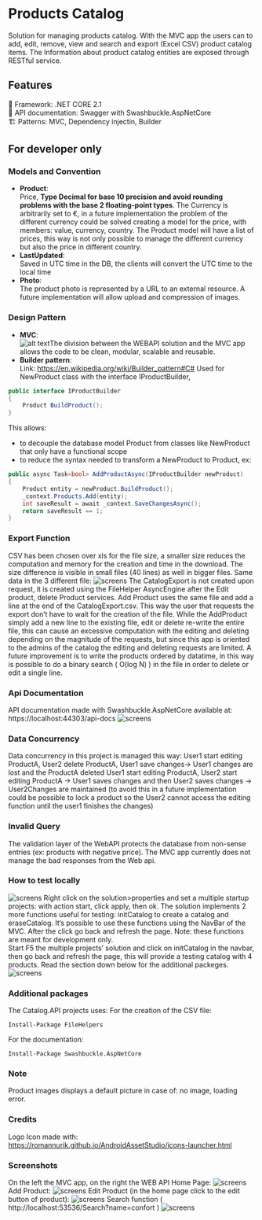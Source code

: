 # Products Catalog
Solution for managing products catalog. With the MVC app the users can to add, edit, remove, view and search and export (Excel CSV) product catalog items. The Information about product catalog entities are exposed through RESTful service.  

## Features
🚀 Framework: .NET CORE 2.1<br />
📃 API documentation: Swagger with Swashbuckle.AspNetCore<br />
🏗 Patterns: MVC, Dependency injectin, Builder<br />

## For developer only
### Models and Convention
* **Product**:<br />
Price, __Type Decimal for base 10 precision and avoid rounding problems with the base 2 floating-point types__. The Currency is arbitrarily set to €, in a future implementation the problem of the different currency could be solved creating a model for the price, with members: value, currency, country. The Product model will have a list of prices, this way is not only possible to manage the different currency but also the price in different country.
* **LastUpdated**:<br />
Saved in UTC time in the DB, the clients will convert the UTC time to the local time
* **Photo**:<br />
The product photo is represented by a URL to an external resource. A future implementation will allow upload and compression of images.
### Design Pattern

* **MVC**:<br />
![alt text](/Presentation/Architecture.png)The division between the WEBAPI solution and the MVC app allows the code to be clean, modular, scalable and reusable.
* **Builder pattern**:<br />
Link: https://en.wikipedia.org/wiki/Builder_pattern#C#
Used for NewProduct class with the interface IProductBuilder,
```c#
public interface IProductBuilder
{
    Product BuildProduct();
}
```
This allows:
- to decouple the database model Product from classes like NewProduct that only have a functional scope
- to reduce the syntax needed to transform a NewProduct to Product, ex:
```c#
public async Task<bool> AddProductAsync(IProductBuilder newProduct)
{
    Product entity = newProduct.BuildProduct();
    _context.Products.Add(entity);
    int saveResult = await _context.SaveChangesAsync();
    return saveResult == 1;
}

```
### Export Function
CSV has been chosen over xls for the file size, a smaller size reduces the computation and memory for the creation and time in the download.
The size difference is visible in small files (40 lines) as well in bigger files.
Same data in the 3 different file:
![screens](/Presentation/export.png)
The CatalogExport is not created upon request, it is created using the FileHelper AsyncEngine after the Edit product, delete Product services. Add Product uses the same file and add a line at the end of the CatalogExport.csv. This way the user that requests the export don’t have to wait for the creation of the file.
While the AddProduct simply add a new line to the existing file, edit or delete re-write the entire file, this can cause an excessive computation with the editing and deleting depending on the magnitude of the requests, but since this app is oriented to the admins of the catalog the editing and deleting requests are limited. 
A future improvement is to write the products ordered by datatime, in this way is possible to do a binary search ( O(log N)  ) in the file in order to delete or edit a single line.
### Api Documentation
API documentation made with Swashbuckle.AspNetCore available at: https://localhost:44303/api-docs
![screens](/Presentation/Swagger.png)
### Data Concurrency
Data concurrency in this project is managed this way:
User1 start editing ProductA, User2 delete ProductA, User1 save changes-> User1 changes are lost and the ProductA deleted
User1 start editing ProductA, User2 start editing ProductA -> User1 saves changes and then User2 saves changes -> User2Changes are maintained (to avoid this in a future implementation could be possible to lock a product so the User2 cannot access the editing function until the user1 finishes the changes) 

### Invalid Query
The validation layer of the WebAPI protects the database from non-sense entries (ex: products with negative price). The MVC app currently does not manage the bad responses from the Web api.
### How to test locally
![screens](/Presentation/SetUp.png)
Right click on the solution>properties and set a multiple startup projects: with action start, click apply, then ok.
The solution implements 2 more functions useful for testing: initCatalog to create a catalog and eraseCatalog.
It’s possible to use these functions using the NavBar of the MVC. After the click go back and refresh the page. Note: these functions are meant for development only.   
Start F5 the multiple projects’ solution and click on initCatalog in the navbar, then go back and refresh the page, this will provide a testing catalog with 4 products.
Read the section down below for the additional packeges.
![screens](/Presentation/navBar.png)
### Additional packages
The Catalog.API projects uses:
For the creation of the CSV file:
```
Install-Package FileHelpers
```
For the documentation:
```
Install-Package Swashbuckle.AspNetCore
```
### Note
Product images displays a default picture in case of: no image, loading error.
### Credits
Logo Icon made with: https://romannurik.github.io/AndroidAssetStudio/icons-launcher.html
### Screenshots
On the left the MVC app, on the right the WEB API
Home Page: 
![screens](/Presentation/screen1.png)
Add Product: 
![screens](/Presentation/screen2.png)
Edit Product (in the home page click to the edit button of product):
![screens](/Presentation/screen3.png)
Search function ( http://localhost:53536/Search?name=confort  ) 
![screens](/Presentation/screen4.png)


